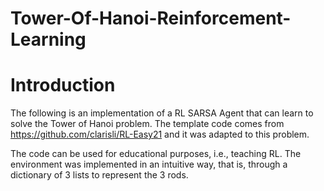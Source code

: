 # Tower-Of-Hanoi-Reinforcement-Learning
# Introduction

The following is an implementation of a RL SARSA Agent that can learn to solve the Tower of Hanoi problem. The template code comes from https://github.com/clarisli/RL-Easy21 and it was adapted to this problem. 

The code can be used for educational purposes, i.e., teaching RL. The environment was implemented in an intuitive way, that is, through a dictionary of 3 lists to represent the 3 rods. 
